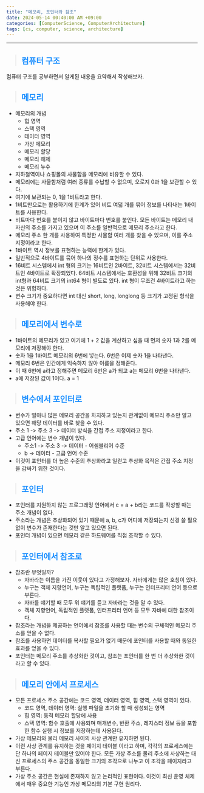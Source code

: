 ```yaml
---
title: "메모리, 포인터와 참조"
date: 2024-05-14 00:40:00 AM +09:00
categories: [ComputerScience, ComputerArchitecture]
tags: [cs, computer, science, architecture]
---
```

***

>## <span style='color:#1E90FF'>컴퓨터 구조</span>
컴퓨터 구조를 공부하면서 알게된 내용을 요약해서 작성해보자. <br>

>## <span style='color:#1E90FF'>메모리</span>
- 메모리의 개념
    - 힙 영역
    - 스택 영역
    - 데이터 영역
    - 가상 메모리
    - 메모리 할당
    - 메모리 해제
    - 메모리 누수
- 지하철역이나 쇼핑몰의 사물함을 메모리에 비유할 수 있다. <br>
- 메모리에는 사물함처럼 여러 종류를 수납할 수 없으며, 오로지 0과 1을 보관할 수 있다. <br>
- 여기에 보관되는 0, 1을 1비트라고 한다. <br>
- 1비트만으로는 활용하기에 한계가 있어 비트 여덟 개를 묶어 정보를 나타내는 1바이트를 사용한다. <br>
- 비트마다 번호를 붙이지 않고 바이트마다 번호를 붙인다. 모든 바이트는 메모리 내 자신의 주소를 가지고 있으며 이 주소를 일반적으로 메모리 주소라고 한다. <br>
- 메모리 주소 한 개를 사용하여 특정한 사물함 여러 개를 찾을 수 있으며, 이를 주소 지정이라고 한다. <br>
- 1바이트 역시 정보를 표현하는 능력에 한계가 있다. <br>
- 일반적으로 4바이트를 묶어 하나의 정수를 표현하는 단위로 사용한다. <br>
- 16비트 시스템에서 int 형의 크기는 16비트인 2바이트, 32비트 시스템에서는 32비트인 4바이트로 확장되었다. 64비트 시스템에서는 호환성을 위해 32비트 크기의 int형과 64비트 크기의 int64 형이 별도로 있다. int 형이 무조건 4바이트라고 하는 것은 위험하다. <br>
- 변수 크기가 중요하다면 int 대신 short, long, longlong 등 크기가 고정된 형식을 사용해야 한다. <br>

>## <span style='color:#1E90FF'>메모리에서 변수로</span>
- 1바이트의 메모리가 있고 여기에 1 + 2 값을 계산하고 싶을 때 먼저 숫자 1과 2를 메모리에 저장해야 한다. <br>
- 숫자 1을 1바이트 메모리의 6번에 넣는다. 6번은 이제 숫자 1을 나타낸다. <br>
- 메모리 6번은 인간에게 익숙하지 않아 이름을 정해준다. <br>
- 이 때 6번에 a라고 정해주면 메모리 6번은 a가 되고 a는 메모리 6번을 나타낸다. <br>
- a에 저장된 값이 1이다. a = 1 <br>

>## <span style='color:#1E90FF'>변수에서 포인터로</span>
- 변수가 얼마나 많은 메모리 공간을 차지하고 있는지 관계없이 메모리 주소만 알고 있으면 해당 데이터를 바로 찾을 수 있다. <br>
- 주소 1 -> 주소 3 -> 데이터 방식을 간접 주소 지정이라고 한다. <br>
- 고급 언어에는 변수 개념이 있다.
    - 주소1 -> 주소 3 -> 데이터 - 어셈블리어 수준
    - b -> 데이터 - 고급 언어 수준
- 이것이 포인터를 더 높은 수준의 추상화라고 일컫고 추상화 목적은 간접 주소 지정을 감싸기 위한 것이다. <br>

>## <span style='color:#1E90FF'>포인터</span>
- 포인터를 지원하지 않는 프로그래밍 언어에서 c = a + b라는 코드를 작성할 때는 주소 개념이 없다. <br>
- 주소라는 개념은 추상화되어 있기 때문에 a, b, c가 어디에 저장되는지 신경 쓸 필요 없이 변수가 존재한다는 것만 알고 있으면 된다. <br>
- 포인터 개념이 있으면 메모리 같은 하드웨어를 직접 조작할 수 있다. <br>

>## <span style='color:#1E90FF'>포인터에서 참조로</span>
- 참조란 무엇일까?
    - 자바라는 이름을 가진 이웃이 있다고 가정해보자. 자바에게는 많은 호칭이 있다. <br>
    - 누구는 객체 지향언어, 누구는 독립적인 플랫폼, 누구는 인터프리터 언어 등으로 부른다. <br>
    - 자바를 얘기할 때 모두 위 얘기를 듣고 자바라는 것을 알 수 있다. <br>
    - 객체 지향언어, 독립적인 플랫폼, 인터프리터 언어 등 모두 자바에 대한 참조이다. <br>
- 참조라는 개념을 제공하는 언어에서 참조를 사용할 때는 변수의 구체적인 메모리 주소를 얻을 수 없다. <br>
- 참조를 사용하면 데이터를 복사할 필요가 없기 때문에 포인터를 사용할 때와 동일한 효과를 얻을 수 있다. <br>
- 포인터는 메모리 주소를 추상화한 것이고, 참조는 포인터를 한 번 더 추상화한 것이라고 할 수 있다. <br>

>## <span style='color:#1E90FF'>메모리 안에서 프로세스</span>
- 모든 프로세스 주소 공간에는 코드 영역, 데이터 영역, 힙 영역, 스택 영역이 있다.
    - 코드 영역, 데이터 영역: 실행 파일을 초기화 할 때 생성되는 영역
    - 힙 영역: 동적 메모리 할당에 사용
    - 스택 영역: 함수 호출에 사용되며 매개변수, 반환 주소, 레지스터 정보 등을 포함한 함수 실행 시 정보를 저장하는데 사용된다.
- 가상 메모리와 물리 메모리 사이의 사상 관계만 유지하면 된다. <br>
- 이런 사상 관계를 유지하는 것을 페이지 테이블 이라고 하며, 각각의 프로세스에는 단 하나의 페이지 테이블만 있어야 한다. 모든 가상 주소를 물리 주소에 사상하는 대신 프로세스의 주소 공간을 동일한 크기의 조각으로 나누고 이 조각을 페이지라고 부른다. <br>
- 가상 주소 공간은 현실에 존재하지 않고 논리적인 표현이다. 이것이 최신 운영 체제에서 매우 중요한 기능인 가상 메모리의 기본 구현 원리다. <br>